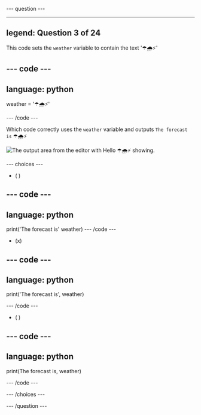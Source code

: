 --- question ---

---
legend: Question 3 of 24
---

This code sets the `weather` variable to contain the text '☂🌧⚡'

--- code ---
---
language: python
---

weather = '☂🌧⚡'

--- /code ---

Which code correctly uses the `weather` variable and outputs `The forecast is` ☂🌧⚡ 

![The output area from the editor with Hello ☂🌧⚡ showing.](images/quiz_3.png)

--- choices ---

- ( )

--- code ---
---
language: python
---
print('The forecast is' weather)
--- /code ---

- (x)

--- code ---
---
language: python
---

print('The forecast is', weather)

--- /code ---

- ( )

--- code ---
---
language: python
---

print(The forecast is, weather)

--- /code ---

--- /choices ---

--- /question ---
